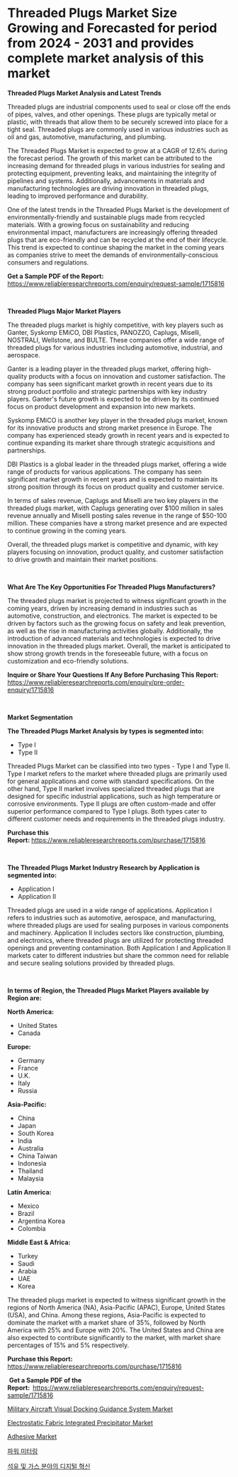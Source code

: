 <p><h1>Threaded Plugs Market Size Growing and Forecasted for period from 2024 - 2031 and provides complete market analysis of this market</h1></p><p><strong>Threaded Plugs Market Analysis and Latest Trends</strong></p>
<p><p>Threaded plugs are industrial components used to seal or close off the ends of pipes, valves, and other openings. These plugs are typically metal or plastic, with threads that allow them to be securely screwed into place for a tight seal. Threaded plugs are commonly used in various industries such as oil and gas, automotive, manufacturing, and plumbing.</p><p>The Threaded Plugs Market is expected to grow at a CAGR of 12.6% during the forecast period. The growth of this market can be attributed to the increasing demand for threaded plugs in various industries for sealing and protecting equipment, preventing leaks, and maintaining the integrity of pipelines and systems. Additionally, advancements in materials and manufacturing technologies are driving innovation in threaded plugs, leading to improved performance and durability.</p><p>One of the latest trends in the Threaded Plugs Market is the development of environmentally-friendly and sustainable plugs made from recycled materials. With a growing focus on sustainability and reducing environmental impact, manufacturers are increasingly offering threaded plugs that are eco-friendly and can be recycled at the end of their lifecycle. This trend is expected to continue shaping the market in the coming years as companies strive to meet the demands of environmentally-conscious consumers and regulations.</p></p>
<p><strong>Get a Sample PDF of the Report:&nbsp;</strong> <a href="https://www.reliableresearchreports.com/enquiry/request-sample/1715816">https://www.reliableresearchreports.com/enquiry/request-sample/1715816</a></p>
<p>&nbsp;</p>
<p><strong>Threaded Plugs Major Market Players</strong></p>
<p><p>The threaded plugs market is highly competitive, with key players such as Ganter, Syskomp EMiCO, DBI Plastics, PANOZZO, Caplugs, Miselli, NOSTRALI, Wellstone, and BULTE. These companies offer a wide range of threaded plugs for various industries including automotive, industrial, and aerospace.</p><p>Ganter is a leading player in the threaded plugs market, offering high-quality products with a focus on innovation and customer satisfaction. The company has seen significant market growth in recent years due to its strong product portfolio and strategic partnerships with key industry players. Ganter's future growth is expected to be driven by its continued focus on product development and expansion into new markets.</p><p>Syskomp EMiCO is another key player in the threaded plugs market, known for its innovative products and strong market presence in Europe. The company has experienced steady growth in recent years and is expected to continue expanding its market share through strategic acquisitions and partnerships.</p><p>DBI Plastics is a global leader in the threaded plugs market, offering a wide range of products for various applications. The company has seen significant market growth in recent years and is expected to maintain its strong position through its focus on product quality and customer service.</p><p>In terms of sales revenue, Caplugs and Miselli are two key players in the threaded plugs market, with Caplugs generating over $100 million in sales revenue annually and Miselli posting sales revenue in the range of $50-100 million. These companies have a strong market presence and are expected to continue growing in the coming years. </p><p>Overall, the threaded plugs market is competitive and dynamic, with key players focusing on innovation, product quality, and customer satisfaction to drive growth and maintain their market positions.</p></p>
<p>&nbsp;</p>
<p><strong>What Are The Key Opportunities For Threaded Plugs Manufacturers?</strong></p>
<p><p>The threaded plugs market is projected to witness significant growth in the coming years, driven by increasing demand in industries such as automotive, construction, and electronics. The market is expected to be driven by factors such as the growing focus on safety and leak prevention, as well as the rise in manufacturing activities globally. Additionally, the introduction of advanced materials and technologies is expected to drive innovation in the threaded plugs market. Overall, the market is anticipated to show strong growth trends in the foreseeable future, with a focus on customization and eco-friendly solutions.</p></p>
<p><strong>Inquire or Share Your Questions If Any Before Purchasing This Report:</strong> <a href="https://www.reliableresearchreports.com/enquiry/pre-order-enquiry/1715816">https://www.reliableresearchreports.com/enquiry/pre-order-enquiry/1715816</a></p>
<p>&nbsp;</p>
<p><strong>Market Segmentation</strong></p>
<p><strong>The Threaded Plugs Market Analysis by types is segmented into:</strong></p>
<p><ul><li>Type I</li><li>Type II</li></ul></p>
<p><p>Threaded Plugs Market can be classified into two types - Type I and Type II. Type I market refers to the market where threaded plugs are primarily used for general applications and come with standard specifications. On the other hand, Type II market involves specialized threaded plugs that are designed for specific industrial applications, such as high temperature or corrosive environments. Type II plugs are often custom-made and offer superior performance compared to Type I plugs. Both types cater to different customer needs and requirements in the threaded plugs industry.</p></p>
<p><strong>Purchase this Report:&nbsp;</strong><a href="https://www.reliableresearchreports.com/purchase/1715816">https://www.reliableresearchreports.com/purchase/1715816</a></p>
<p>&nbsp;</p>
<p><strong>The Threaded Plugs Market Industry Research by Application is segmented into:</strong></p>
<p><ul><li>Application I</li><li>Application II</li></ul></p>
<p><p>Threaded plugs are used in a wide range of applications. Application I refers to industries such as automotive, aerospace, and manufacturing, where threaded plugs are used for sealing purposes in various components and machinery. Application II includes sectors like construction, plumbing, and electronics, where threaded plugs are utilized for protecting threaded openings and preventing contamination. Both Application I and Application II markets cater to different industries but share the common need for reliable and secure sealing solutions provided by threaded plugs.</p></p>
<p>&nbsp;</p>
<p><strong>In terms of Region, the Threaded Plugs Market Players available by Region are:</strong></p>
<p>
    <p> <strong> North America: </strong>
        <ul>
            <li>United States</li>
            <li>Canada</li>
        </ul>
        </p> 
    <p> <strong> Europe: </strong>
        <ul>
            <li>Germany</li>
            <li>France</li>
            <li>U.K.</li>
            <li>Italy</li>
            <li>Russia</li>
        </ul>
        </p> 
    <p> <strong> Asia-Pacific: </strong>
        <ul>
            <li>China</li>
            <li>Japan</li>
            <li>South Korea</li>
            <li>India</li>
            <li>Australia</li>
            <li>China Taiwan</li>
            <li>Indonesia</li>
            <li>Thailand</li>
            <li>Malaysia</li>
        </ul>
        </p> 
    <p> <strong> Latin America: </strong>
        <ul>
            <li>Mexico</li>
            <li>Brazil</li>
            <li>Argentina Korea</li>
            <li>Colombia</li>
        </ul>
        </p> 
    <p> <strong> Middle East & Africa: </strong>
        <ul>
            <li>Turkey</li>
            <li>Saudi</li>
            <li>Arabia</li>
            <li>UAE</li>
            <li>Korea</li>
        </ul>
    </p>
    </p>
<p><p>The threaded plugs market is expected to witness significant growth in the regions of North America (NA), Asia-Pacific (APAC), Europe, United States (USA), and China. Among these regions, Asia-Pacific is expected to dominate the market with a market share of 35%, followed by North America with 25% and Europe with 20%. The United States and China are also expected to contribute significantly to the market, with market share percentages of 15% and 5% respectively.</p></p>
<p><strong>Purchase this Report: </strong><a href="https://www.reliableresearchreports.com/purchase/1715816">https://www.reliableresearchreports.com/purchase/1715816</a></p>
<p>&nbsp;<strong>Get a Sample PDF of the Report:&nbsp;&nbsp;</strong><a href="https://www.reliableresearchreports.com/enquiry/request-sample/1715816">https://www.reliableresearchreports.com/enquiry/request-sample/1715816</a></p>
<p><strong></strong></p>
<p><p><a href="https://metal-farmhouse-e95.notion.site/Military-Aircraft-Visual-Docking-Guidance-System-Market-Research-Report-The-Key-To-Successful-Busin-0e3b17b7cdf24fb3850e8f28efcff9b5">Military Aircraft Visual Docking Guidance System Market</a></p><p><a href="https://github.com/Sinjinluong3e0awx2m195k76/Market-Research-Report-List-1/blob/main/electrostatic-fabric-integrated-precipitator-market.md">Electrostatic Fabric Integrated Precipitator Market</a></p><p><a href="https://view.publitas.com/reportprime-1/adhesive-market-challenges-opportunities-and-growth-drivers-and-major-market-players-forecasted-for-period-from-2024-2031/">Adhesive Market</a></p><p><a href="https://medium.com/@stephenarmstrong52/%EC%A0%84%EB%A0%A5-%EC%B8%A1%EC%A0%95-%EC%8B%9C%EC%9E%A5-%EA%B2%BD%EC%9F%81-%EB%B6%84%EC%84%9D-%EC%8B%9C%EC%9E%A5-%EB%8F%99%ED%96%A5-%EB%B0%8F-2031%EB%85%84%EA%B9%8C%EC%A7%80%EC%9D%98-%EC%98%88%EC%B8%A1-100ab4f513ee">파워 미터링</a></p><p><a href="https://medium.com/@nicholasgarcia1914/%EC%84%9D%EC%9C%A0-%EB%B0%8F-%EA%B0%80%EC%8A%A4-%EC%8B%9C%EC%9E%A5%EC%9D%98-%EB%94%94%EC%A7%80%ED%84%88-%EB%B3%80%ED%98%95-%EB%B3%B4%EA%B3%A0%EC%84%9C%EB%8A%94-%EC%9D%B4-%EC%8B%9C%EC%9E%A5%EC%9D%98-%EC%B5%9C%EC%8B%A0-%ED%8A%B8%EB%A0%8C%EB%93%9C-%EB%B0%8F-%EC%84%B1%EC%9E%A5-%EA%B8%B0%ED%9A%8C%EB%A5%BC-%EB%B3%B4%EC%97%AC%EC%A4%8D%EB%8B%88%EB%8B%A4-423feccb31e5">석유 및 가스 분야의 디지털 혁신</a></p></p>